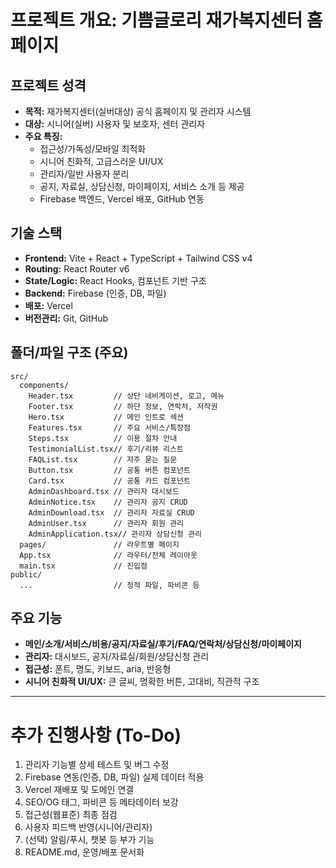 # 프로젝트 개요: 기쁨글로리 재가복지센터 홈페이지

## 프로젝트 성격
- **목적:** 재가복지센터(실버대상) 공식 홈페이지 및 관리자 시스템
- **대상:** 시니어(실버) 사용자 및 보호자, 센터 관리자
- **주요 특징:**
  - 접근성/가독성/모바일 최적화
  - 시니어 친화적, 고급스러운 UI/UX
  - 관리자/일반 사용자 분리
  - 공지, 자료실, 상담신청, 마이페이지, 서비스 소개 등 제공
  - Firebase 백엔드, Vercel 배포, GitHub 연동

## 기술 스택
- **Frontend:** Vite + React + TypeScript + Tailwind CSS v4
- **Routing:** React Router v6
- **State/Logic:** React Hooks, 컴포넌트 기반 구조
- **Backend:** Firebase (인증, DB, 파일)
- **배포:** Vercel
- **버전관리:** Git, GitHub

## 폴더/파일 구조 (주요)
```
src/
  components/
    Header.tsx         // 상단 네비게이션, 로고, 메뉴
    Footer.tsx         // 하단 정보, 연락처, 저작권
    Hero.tsx           // 메인 인트로 섹션
    Features.tsx       // 주요 서비스/특장점
    Steps.tsx          // 이용 절차 안내
    TestimonialList.tsx// 후기/리뷰 리스트
    FAQList.tsx        // 자주 묻는 질문
    Button.tsx         // 공통 버튼 컴포넌트
    Card.tsx           // 공통 카드 컴포넌트
    AdminDashboard.tsx // 관리자 대시보드
    AdminNotice.tsx    // 관리자 공지 CRUD
    AdminDownload.tsx  // 관리자 자료실 CRUD
    AdminUser.tsx      // 관리자 회원 관리
    AdminApplication.tsx// 관리자 상담신청 관리
  pages/               // 라우트별 페이지
  App.tsx              // 라우터/전체 레이아웃
  main.tsx             // 진입점
public/
  ...                  // 정적 파일, 파비콘 등
```

## 주요 기능
- **메인/소개/서비스/비용/공지/자료실/후기/FAQ/연락처/상담신청/마이페이지**
- **관리자:** 대시보드, 공지/자료실/회원/상담신청 관리
- **접근성:** 폰트, 명도, 키보드, aria, 반응형
- **시니어 친화적 UI/UX:** 큰 글씨, 명확한 버튼, 고대비, 직관적 구조

---

# 추가 진행사항 (To-Do)
1. 관리자 기능별 상세 테스트 및 버그 수정
2. Firebase 연동(인증, DB, 파일) 실제 데이터 적용
3. Vercel 재배포 및 도메인 연결
4. SEO/OG 태그, 파비콘 등 메타데이터 보강
5. 접근성(웹표준) 최종 점검
6. 사용자 피드백 반영(시니어/관리자)
7. (선택) 알림/푸시, 챗봇 등 부가 기능
8. README.md, 운영/배포 문서화
